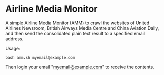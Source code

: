 # Airline Media Monitor

A simple Airline Media Monitor (AMM) to crawl the websites of United Airlines Newsroom, British Airways Media Centre and China Aviation Daily, and then send the consolidated plain text result to a specified email address.

Usage:

```shell
bash amm.sh myemail@example.com
```

Then login your email "myemail@example.com" to receive the contents.
